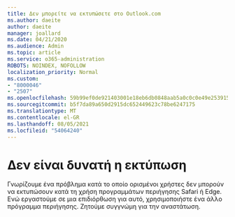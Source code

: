 ```yaml
---
title: Δεν μπορείτε να εκτυπώσετε στο Outlook.com
ms.author: daeite
author: daeite
manager: joallard
ms.date: 04/21/2020
ms.audience: Admin
ms.topic: article
ms.service: o365-administration
ROBOTS: NOINDEX, NOFOLLOW
localization_priority: Normal
ms.custom:
- "8000046"
- "2507"
ms.openlocfilehash: 59b99ef0de921403001e18eb6db0848aab5a0c0c0e49e253915e0bee806dc24b
ms.sourcegitcommit: b5f7da89a650d2915dc652449623c78be6247175
ms.translationtype: MT
ms.contentlocale: el-GR
ms.lasthandoff: 08/05/2021
ms.locfileid: "54064240"
---
```

# <a name="unable-to-print"></a>Δεν είναι δυνατή η εκτύπωση

Γνωρίζουμε ένα πρόβλημα κατά το οποίο ορισμένοι χρήστες δεν μπορούν να εκτυπώσουν κατά τη χρήση προγραμμάτων περιήγησης Safari ή Edge. Ενώ εργαστούμε σε μια επιδιόρθωση για αυτό, χρησιμοποιήστε ένα άλλο πρόγραμμα περιήγησης. Ζητούμε συγγνώμη για την αναστάτωση.